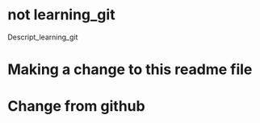 # not learning_git
Descript_learning_git

# Making a change to this readme file
# Change from github
